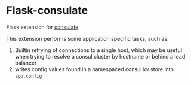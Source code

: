 Flask-consulate
===

Flask extension for [consulate](https://github.com/gmr/consulate)

This extension performs some application specific tasks, such as:

  1. Builtin retrying of connections to a single host, which may be useful
  when trying to resolve a consul cluster by hostname or behind a load balancer
  1. writes config values found in a namespaced consul kv store into `app.config`

